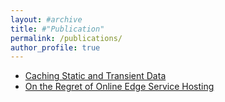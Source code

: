 ```yaml
---
layout: #archive
title: #"Publication"
permalink: /publications/
author_profile: true
---
```

* [Caching Static and Transient Data](http://rsriprakash.github.io/files/Mobi_com_2018.pdf)
* [On the Regret of Online Edge Service Hosting](http://rsriprakash.github.io/files/sig_2022.pdf)
